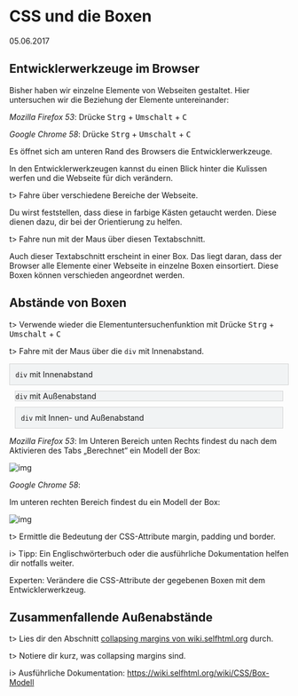 # CSS und die Boxen

05.06.2017

## Entwicklerwerkzeuge im Browser

Bisher haben wir einzelne Elemente von Webseiten gestaltet. Hier untersuchen wir die Beziehung der Elemente untereinander:

*Mozilla Firefox 53*: Drücke <kbd>Strg</kbd> + <kbd>Umschalt</kbd> + <kbd>C</kbd>

*Google Chrome 58*: Drücke <kbd>Strg</kbd> + <kbd>Umschalt</kbd> + <kbd>C</kbd>

Es öffnet sich am unteren Rand des Browsers die Entwicklerwerkzeuge.

In den Entwicklerwerkzeugen kannst du einen Blick hinter die Kulissen werfen und die Webseite für dich verändern.

t> Fahre über verschiedene Bereiche der Webseite.

Du wirst feststellen, dass diese in farbige Kästen getaucht werden. Diese dienen dazu, dir bei der Orientierung zu helfen.

t> Fahre nun mit der Maus über diesen Textabschnitt. 					

Auch dieser Textabschnitt erscheint in einer Box. Das liegt daran, dass der Browser alle Elemente einer Webseite in einzelne Boxen einsortiert. Diese Boxen können verschieden angeordnet werden.

## Abstände von Boxen

t> Verwende wieder die Elementuntersuchenfunktion mit Drücke <kbd>Strg</kbd> + <kbd>Umschalt</kbd> + <kbd>C</kbd>

t> Fahre mit der Maus über die `div` mit Innenabstand.

<div class="panel panel-default"><div class="panel-body"><div style="padding: 10px; background: none repeat scroll 0 0 #F1F3F4; border: 1px solid #d5d5d5;"><code>div</code> mit Innenabstand</div><div style="margin: 10px; background: none repeat scroll 0 0 #F1F3F4; border: 1px solid #d5d5d5;"><code>div</code> mit Außenabstand</div><div style="padding: 10px; margin: 10px; background: none repeat scroll 0 0 #F1F3F4; border: 1px solid #d5d5d5;"><code>div</code> mit Innen- und Außenabstand</div></div></div>

*Mozilla Firefox 53*:  Im Unteren Bereich unten Rechts findest du nach dem Aktivieren des Tabs „Berechnet“ ein Modell der Box:

![img](/img/09-1.png)

*Google Chrome 58*:

Im unteren rechten Bereich findest du ein Modell der Box:

![img](/img/09-2.png)

t> Ermittle die Bedeutung der CSS-Attribute margin, padding und border.

i> Tipp: Ein Englischwörterbuch oder die ausführliche Dokumentation helfen dir notfalls weiter.

Experten: Verändere die CSS-Attribute der gegebenen Boxen mit dem Entwicklerwerkzeug.

## Zusammenfallende Außenabstände

t> Lies dir den Abschnitt [collapsing margins von wiki.selfhtml.org](https://wiki.selfhtml.org/wiki/CSS/Box-Modell#Zusammenfallende_Au.C3.9Fenabst.C3.A4nde_.28collapsing_margins.29) durch.

t> Notiere dir kurz, was collapsing margins sind.

i> Ausführliche Dokumentation: <https://wiki.selfhtml.org/wiki/CSS/Box-Modell>